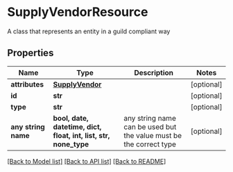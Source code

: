 # SupplyVendorResource

A class that represents an entity in a guild compliant way

## Properties
Name | Type | Description | Notes
------------ | ------------- | ------------- | -------------
**attributes** | [**SupplyVendor**](SupplyVendor.md) |  | [optional] 
**id** | **str** |  | [optional] 
**type** | **str** |  | [optional] 
**any string name** | **bool, date, datetime, dict, float, int, list, str, none_type** | any string name can be used but the value must be the correct type | [optional]

[[Back to Model list]](../README.md#documentation-for-models) [[Back to API list]](../README.md#documentation-for-api-endpoints) [[Back to README]](../README.md)


